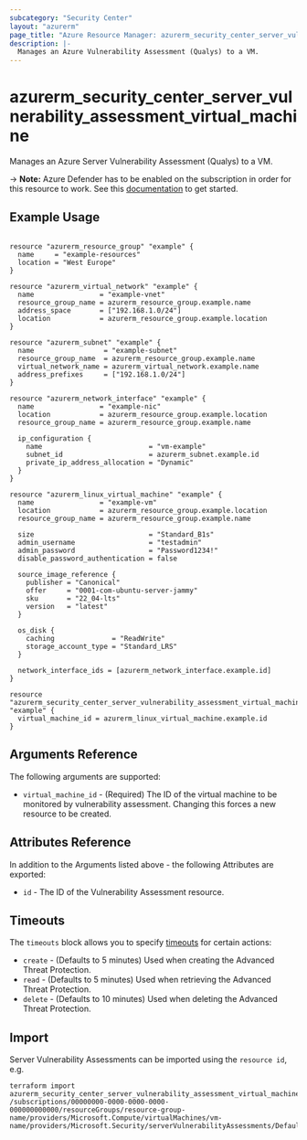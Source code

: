 ```yaml
---
subcategory: "Security Center"
layout: "azurerm"
page_title: "Azure Resource Manager: azurerm_security_center_server_vulnerability_assessment_virtual_machine"
description: |-
  Manages an Azure Vulnerability Assessment (Qualys) to a VM.
---
```


# azurerm_security_center_server_vulnerability_assessment_virtual_machine

Manages an Azure Server Vulnerability Assessment (Qualys) to a VM.

-> **Note:** Azure Defender has to be enabled on the subscription in order for this resource to work.
See this [documentation](https://docs.microsoft.com/azure/security-center/security-center-get-started) to get started.

## Example Usage

```hcl

resource "azurerm_resource_group" "example" {
  name     = "example-resources"
  location = "West Europe"
}

resource "azurerm_virtual_network" "example" {
  name                = "example-vnet"
  resource_group_name = azurerm_resource_group.example.name
  address_space       = ["192.168.1.0/24"]
  location            = azurerm_resource_group.example.location
}

resource "azurerm_subnet" "example" {
  name                 = "example-subnet"
  resource_group_name  = azurerm_resource_group.example.name
  virtual_network_name = azurerm_virtual_network.example.name
  address_prefixes     = ["192.168.1.0/24"]
}

resource "azurerm_network_interface" "example" {
  name                = "example-nic"
  location            = azurerm_resource_group.example.location
  resource_group_name = azurerm_resource_group.example.name

  ip_configuration {
    name                          = "vm-example"
    subnet_id                     = azurerm_subnet.example.id
    private_ip_address_allocation = "Dynamic"
  }
}

resource "azurerm_linux_virtual_machine" "example" {
  name                = "example-vm"
  location            = azurerm_resource_group.example.location
  resource_group_name = azurerm_resource_group.example.name

  size                            = "Standard_B1s"
  admin_username                  = "testadmin"
  admin_password                  = "Password1234!"
  disable_password_authentication = false

  source_image_reference {
    publisher = "Canonical"
    offer     = "0001-com-ubuntu-server-jammy"
    sku       = "22_04-lts"
    version   = "latest"
  }

  os_disk {
    caching              = "ReadWrite"
    storage_account_type = "Standard_LRS"
  }

  network_interface_ids = [azurerm_network_interface.example.id]
}

resource "azurerm_security_center_server_vulnerability_assessment_virtual_machine" "example" {
  virtual_machine_id = azurerm_linux_virtual_machine.example.id
}
```

## Arguments Reference

The following arguments are supported:

* `virtual_machine_id` - (Required) The ID of the virtual machine to be monitored by vulnerability assessment. Changing this forces a new resource to be created.

## Attributes Reference

In addition to the Arguments listed above - the following Attributes are exported:

* `id` - The ID of the Vulnerability Assessment resource.

## Timeouts

The `timeouts` block allows you to specify [timeouts](https://developer.hashicorp.com/terraform/language/resources/configure#define-operation-timeouts) for certain actions:

* `create` - (Defaults to 5 minutes) Used when creating the Advanced Threat Protection.
* `read` - (Defaults to 5 minutes) Used when retrieving the Advanced Threat Protection.
* `delete` - (Defaults to 10 minutes) Used when deleting the Advanced Threat Protection.

## Import

Server Vulnerability Assessments can be imported using the `resource id`, e.g.

```shell
terraform import azurerm_security_center_server_vulnerability_assessment_virtual_machine.example /subscriptions/00000000-0000-0000-0000-000000000000/resourceGroups/resource-group-name/providers/Microsoft.Compute/virtualMachines/vm-name/providers/Microsoft.Security/serverVulnerabilityAssessments/Default
```
